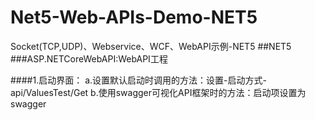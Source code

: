 # Net5-Web-APIs-Demo-NET5
Socket(TCP,UDP)、Webservice、WCF、WebAPI示例-NET5
##NET5
###ASP.NETCoreWebAPI:WebAPI工程

####1.启动界面：
	a.设置默认启动时调用的方法：设置-启动方式-api/ValuesTest/Get
	b.使用swagger可视化API框架时的方法：启动项设置为swagger